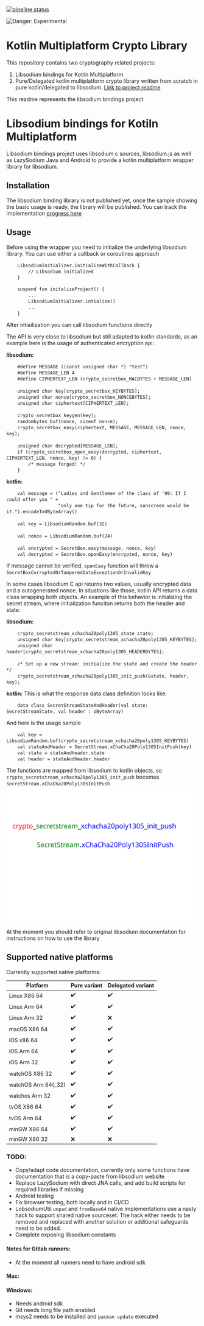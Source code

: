 
[![pipeline status](https://gitlab.com/ionspin-github-ci/kotlin-multiplatform-libsodium/badges/master/pipeline.svg)](https://gitlab.com/ionspin-github-ci/kotlin-multiplatform-libsodium/-/commits/master)

![Danger: Experimental](https://camo.githubusercontent.com/275bc882f21b154b5537b9c123a171a30de9e6aa/68747470733a2f2f7261772e6769746875622e636f6d2f63727970746f7370686572652f63727970746f7370686572652f6d61737465722f696d616765732f6578706572696d656e74616c2e706e67)

# Kotlin Multiplatform Crypto Library

This repository contains two cryptography related projects:

1. Libsodium bindings for Kotiln Multiplatform
2. Pure/Delegated kotlin multiplatform crypto library written from scratch in pure kotlin/delegated to libsodium. [Link to project readme](https://github.com/ionspin/kotlin-multiplatform-crypto/blob/master/multiplatform-crypto-api/README.md)

This readme represents the libsodium bindings project

# Libsodium bindings for Kotiln Multiplatform

Libsodium bindings project uses libsodium c sources, libsodium.js as well as LazySodium Java and Android to provide a kotlin multiplatform wrapper library for libsodium.

## Installation

The libsodium binding library is not published yet, once the sample showing the basic usage is ready, the library will be published. You can track the implementation 
[progress here](https://github.com/ionspin/kotlin-multiplatform-crypto/blob/master/supported_bindings_list.md)


## Usage

Before using the wrapper you need to initialize the underlying libsodium library. You can use either a callback or coroutines approach

```
    LibsodiumInitializer.initializeWithCallback {
        // Libsodium initialized
    }
```

```
    suspend fun initalizeProject() {
        ...
        LibsodiumInitializer.intialize()
        ...
    }
```

After intiailization you can call libsodium functions directly

The API is very close to libsodium but still adapted to kotlin standards, as an example here is the usage of authenticated
encryption api:

**libsodium:**

```
    #define MESSAGE ((const unsigned char *) "test")
    #define MESSAGE_LEN 4
    #define CIPHERTEXT_LEN (crypto_secretbox_MACBYTES + MESSAGE_LEN)
    
    unsigned char key[crypto_secretbox_KEYBYTES];
    unsigned char nonce[crypto_secretbox_NONCEBYTES];
    unsigned char ciphertext[CIPHERTEXT_LEN];
    
    crypto_secretbox_keygen(key);
    randombytes_buf(nonce, sizeof nonce);
    crypto_secretbox_easy(ciphertext, MESSAGE, MESSAGE_LEN, nonce, key);
    
    unsigned char decrypted[MESSAGE_LEN];
    if (crypto_secretbox_open_easy(decrypted, ciphertext, CIPHERTEXT_LEN, nonce, key) != 0) {
        /* message forged! */
    }
```

**kotlin:**
```
    val message = ("Ladies and Gentlemen of the class of '99: If I could offer you " +
                   "only one tip for the future, sunscreen would be it.").encodeToUByteArray()

    val key = LibsodiumRandom.buf(32)

    val nonce = LibsodiumRandom.buf(24)

    val encrypted = SecretBox.easy(message, nonce, key)
    val decrypted = SecretBox.openEasy(encrypted, nonce, key)
``` 
If message cannot be verified, `openEasy` function will throw a `SecretBoxCorruptedOrTamperedDataExceptionOrInvalidKey`

In some cases libsodium C api returns two values, usually encrypted data and a autogenerated nonce. In situations like
those, kotlin API returns a data class wrapping both objects. An example of this behavior is initializing the secret stream, where initialization funciton returns both the header and state:

**libsodium:**
```
    crypto_secretstream_xchacha20poly1305_state state;
    unsigned char key[crypto_secretstream_xchacha20poly1305_KEYBYTES];
    unsigned char header[crypto_secretstream_xchacha20poly1305_HEADERBYTES];
    
    /* Set up a new stream: initialize the state and create the header */
    crypto_secretstream_xchacha20poly1305_init_push(&state, header, key);
```

**kotlin:**
This is what the response data class definition looks like:
```
    data class SecretStreamStateAndHeader(val state: SecretStreamState, val header : UByteArray)
```
And here is the usage sample
```
    val key = LibsodiumRandom.buf(crypto_secretstream_xchacha20poly1305_KEYBYTES)
    val stateAndHeader = SecretStream.xChaCha20Poly1305InitPush(key)
    val state = stateAndHeader.state
    val header = stateAndHeader.header 
```

The functions are mapped from libsodium to kotiln objects, so `crypto_secretstream_xchacha20poly1305_init_push` becomes
`SecretStream.xChaCha20Poly1305InitPush`
![Alt text](./doc/res/libsodium_api_mapping.svg)

At the moment you should refer to original libsodium documentation for instructions on how to use the library

## Supported native platforms

Currently supported native platforms:

|Platform|Pure variant| Delegated variant|
|--------|------------|------------------|
|Linux X86 64|          :heavy_check_mark: | :heavy_check_mark: |
|Linux Arm 64|          :heavy_check_mark: | :heavy_check_mark: |
|Linux Arm 32|          :heavy_check_mark: | :x: |
|macOS X86 64|          :heavy_check_mark: | :heavy_check_mark: |
|iOS x86 64 |           :heavy_check_mark: | :heavy_check_mark: |
|iOS Arm 64 |           :heavy_check_mark: | :heavy_check_mark: |
|iOS Arm 32 |           :heavy_check_mark: | :heavy_check_mark: |
|watchOS X86 32 |       :heavy_check_mark: | :heavy_check_mark: |
|watchOS Arm 64(_32) |  :heavy_check_mark: | :heavy_check_mark: |
|watchos Arm 32 |       :heavy_check_mark: | :heavy_check_mark: |
|tvOS X86 64 |          :heavy_check_mark: | :heavy_check_mark: |
|tvOS Arm 64 |          :heavy_check_mark: | :heavy_check_mark: |
|minGW X86 64|          :heavy_check_mark: | :heavy_check_mark: |
|minGW X86 32|          :x:                | :x: | 


### TODO:
- Copy/adapt code documentation, currently only some functions have documentation that is a copy-paste from libsodium website
- Replace LazySodium with direct JNA calls, and add build scripts for required libraries if missing
- Android testing 
- Fix browser testing, both locally and in CI/CD
- LobsodiumUtil `unpad` and `fromBase64` native implementations use a nasty hack to support shared native sourceset. The hack either needs to be removed and replaced with another solution or additional safeguards need to be added.
- Complete exposing libsodium constants





#### Notes for Gitlab runners:
- At the moment all runners need to have android sdk 
#### Mac:

#### Windows:
- Needs android sdk
- Git needs long file path enabled
- msys2 needs to be installed and `pacman update` executed
















